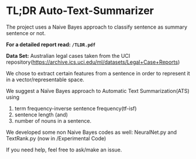 # TL;DR Auto-Text-Summarizer

The project uses a Naive Bayes approach to classify sentence as summary sentence or not.

**For a detailed report read: `/TLDR.pdf`**

**Data Set:** Australian legal cases taken from the UCI repository(https://archive.ics.uci.edu/ml/datasets/Legal+Case+Reports)

We chose to extract certain features from a sentence in order to represent it in a vector/representable space.

We suggest a Naïve Bayes approach to Automatic Text Summarization(ATS) using 
1. term frequency-inverse sentence frequency(tf-isf)
2. sentence length (and)
3. number of nouns in a sentence.

We developed some non Naive Bayes codes as well: NeuralNet.py and TextRank.py (now in /Experimental Code)

If you need help, feel free to ask/make an issue.
